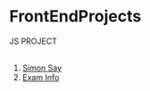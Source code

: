# FrontEndProjects


JS PROJECT<br><br>
1. <a href="https://simon-say-game-dar0.onrender.com/">Simon Say </a><br>
1. <a href="https://examinfoproject.onrender.com">Exam Info </a>
